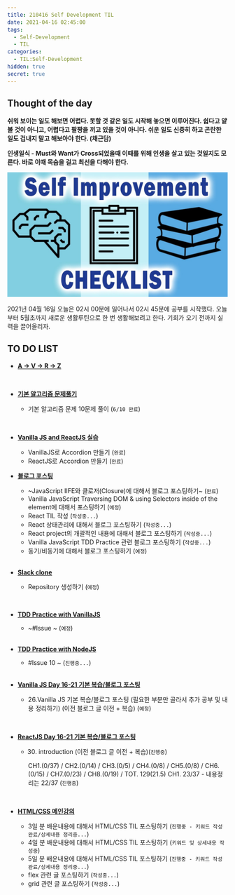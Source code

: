 ```yaml
---
title: 210416 Self Development TIL
date: 2021-04-16 02:45:00
tags:
  - Self-Development
  - TIL
categories:
  - TIL:Self-Development
hidden: true
secret: true
---
```


## **Thought of the day**

**쉬워 보이는 일도 해보면 어렵다. 못할 것 같은 일도 시작해 놓으면 이루어진다. 쉽다고 얕볼 것이 아니고, 어렵다고 팔짱을 끼고 있을 것이 아니다. 쉬운 일도 신중히 하고 곤란한 일도 겁내지 말고 해보아야 한다. (채근담)**

**인생일식 - Must와 Want가 Cross되었을때 이때를 위해 인생을 살고 있는 것일지도 모른다. 바로 이때 목숨을 걸고 최선을 다해야 한다.**
<br/>

![](/images/post_images/self-development-img.jpeg)

2021년 04월 16일 오늘은 02시 00분에 일어나서 02시 45분에 공부를 시작했다. 오늘부터 5월초까지 새로운 생활루틴으로 한 번 생활해보려고 한다. 기회가 오기 전까지 실력을 끌어올리자.

## **TO DO LIST**

- <ins>**A → V → R → Z**</ins>

    <br/>

- <ins>**기본 알고리즘 문제풀기**</ins>

  - 기본 알고리즘 문제 10문제 풀이 (`6/10 완료`)

    <br/>

- <ins>**Vanilla JS and ReactJS 실습**</ins>

  - VanillaJS로 Accordion 만들기 (`완료`)
  - ReactJS로 Accordion 만들기 (`완료`)

- <ins>**블로그 포스팅**</ins>

  - ~JavaScript IIFE와 클로저(Closure)에 대해서 블로그 포스팅하기~ (`완료`)
  - Vanilla JavaScript Traversing DOM & using Selectors inside of the element에 대해서 포스팅하기 (`예정`)
  - React TIL 작성 (`작성중...`)
  - React 상태관리에 대해서 블로그 포스팅하기 (`작성중...`)
  - React project의 개괄적인 내용에 대해서 블로그 포스팅하기 (`작성중...`)
  - Vanilla JavaScript TDD Practice 관련 블로그 포스팅하기 (`작성중...`)
  - 동기/비동기에 대해서 블로그 포스팅하기 (`예정`)

  <br/>

- <ins>**Slack clone**</ins>

  - Repository 생성하기 (`예정`)

    <br/>

- <ins>**TDD Practice with VanillaJS**</ins>

  - ~#Issue ~ (`예정`)

  <br/>

- <ins>**TDD Practice with NodeJS**</ins>

  - #Issue 10 ~ (`진행중...`)

  <!-- more -->

    <br/>

- <ins>**Vanilla JS Day 16-21 기본 복습/블로그 포스팅**</ins>

  - 26.Vanilla JS 기본 복습/블로그 포스팅 (필요한 부분만 골라서 추가 공부 및 내용 정리하기) (이전 블로그 글 이전 + 복습) (`예정`)

<br/>

- <ins>**ReactJS Day 16-21 기본 복습/블로그 포스팅**</ins>

  - 30. introduction (이전 블로그 글 이전 + 복습)(`진행중`)

    CH1.(0/37) / CH2.(0/14) / CH3.(0/5) / CH4.(0/8) /
    CH5.(0/8) / CH6.(0/15) / CH7.(0/23) / CH8.(0/19) /
    TOT. 129(21.5)
    CH1. 23/37 - 내용정리는 22/37 (`진행중`)

<br/>

- <ins>**HTML/CSS 메인강의**</ins>

  - 3일 분 배운내용에 대해서 HTML/CSS TIL 포스팅하기 (`진행중 - 키워드 작성 완료/상세내용 정리중...`)
  - 4일 분 배운내용에 대해서 HTML/CSS TIL 포스팅하기 (`키워드 및 상세내용 작성중`)
  - 5일 분 배운내용에 대해서 HTML/CSS TIL 포스팅하기 (`진행중 - 키워드 작성 완료/상세내용 정리중...`)
  - flex 관련 글 포스팅하기 (`작성중...`)
  - grid 관련 글 포스팅하기 (`작성중...`)

  <br/>
